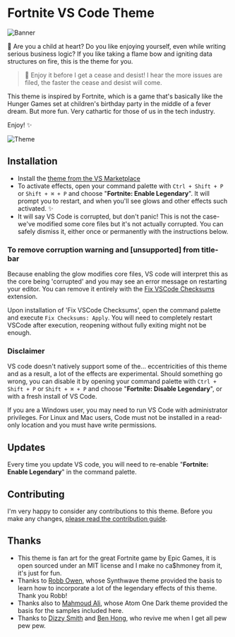 # Fortnite VS Code Theme

![Banner](https://raw.githubusercontent.com/sdras/fortnite-vscode-theme/master/banner.png?token=AARM5AGYHJWXNJOOUXLDWPLA4KA7I)

🐔 Are you a child at heart? Do you like enjoying yourself, even while writing serious business logic? If you like taking a flame bow and igniting data structures on fire, this is the theme for you.

> 🏹 Enjoy it before I get a cease and desist!
> I hear the more issues are filed, the faster the cease and desist will come.

This theme is inspired by Fortnite, which is a game that's basically like the Hunger Games set at children's birthday party in the middle of a fever dream. But more fun. Very cathartic for those of us in the tech industry.

Enjoy! ✨

![Theme](https://raw.githubusercontent.com/sdras/fortnite-vscode-theme/master/js-demo.png?token=AARM5ADSPE7YURBHPIWJ24TA4KBCW)

## Installation

- Install the [theme from the VS Marketplace](https://marketplace.visualstudio.com/items?itemName=sarah.drasner.fortnite-vscode-theme)
- To activate effects, open your command palette with `Ctrl + Shift + P` or `Shift + ⌘ + P` and choose "**Fortnite: Enable Legendary**". It will prompt you to restart, and when you'll see glows and other effects such activated. ✨
- It will say VS Code is corrupted, but don't panic! This is not the case- we've modified some core files but it's not actually corrupted. You can safely dismiss it, either once or permanently with the instructions below.

### To remove corruption warning and [unsupported] from title-bar

Because enabling the glow modifies core files, VS code will interpret this as the core being 'corrupted' and you may see an error message on restarting your editor. You can remove it entirely with the [Fix VSCode Checksums](https://marketplace.visualstudio.com/items?itemName=lehni.vscode-fix-checksums 'Fix VSCode Checksums') extension.

Upon installation of 'Fix VSCode Checksums', open the command palette and execute `Fix Checksums: Apply`. You will need to completely restart VSCode after execution, reopening without fully exiting might not be enough.

### Disclaimer

VS code doesn't natively support some of the... eccentricities of this theme and as a result, a lot of the effects are experimental. Should something go wrong, you can disable it by opening your command palette with `Ctrl + Shift + P` or `Shift + ⌘ + P` and choose "**Fortnite: Disable Legendary**", or with a fresh install of VS Code.

If you are a Windows user, you may need to run VS Code with administrator privileges. For Linux and Mac users, Code must not be installed in a read-only location and you must have write permissions.

## Updates

Every time you update VS code, you will need to re-enable "**Fortnite: Enable Legendary**" in the command palette.

## Contributing

I'm very happy to consider any contributions to this theme. Before you make any changes, [please read the contribution guide](https://github.com/sdras/fortnite-vscode-theme/blob/master/CONTRIBUTING.md).

## Thanks

- This theme is fan art for the great Fortnite game by Epic Games, it is open sourced under an MIT license and I make no ca$hmoney from it, it's just for fun.
- Thanks to [Robb Owen](https://twitter.com/Robb0wen), whose Synthwave theme provided the basis to learn how to incorporate a lot of the legendary effects of this theme. Thank you Robb!
- Thanks also to [Mahmoud Ali](https://marketplace.visualstudio.com/publishers/akamud), whose Atom One Dark theme provided the basis for the samples included here.
- Thanks to [Dizzy Smith](https://twitter.com/dizzyd) and [Ben Hong](https://twitter.com/bencodezen), who revive me when I get all pew pew pew.
